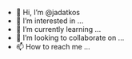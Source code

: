 - 👋 Hi, I’m @jadatkos
- 👀 I’m interested in ...
- 🌱 I’m currently learning ...
- 💞️ I’m looking to collaborate on ...
- 📫 How to reach me ...

<!---
jadatkos/jadatkos is a ✨ special ✨ repository because its `README.md` (this file) appears on your GitHub profile.
You can click the Preview link to take a look at your changes.
--->
